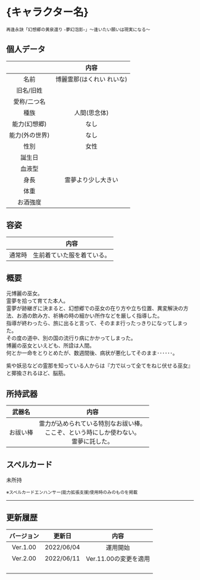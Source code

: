 # {キャラクター名}
<sup>再逢永訣「幻想郷の黄泉還り -夢幻泡影-」〜逢いたい願いは現実になる〜</sup>

## 個人データ
||内容|
|:---:|:---:|
|名前|博麗霊那(はくれい れいな)|
|旧名/旧姓||
|愛称/二つ名||
|種族|人間(思念体)|
|能力(幻想郷)|なし|
|能力(外の世界)|なし|
|性別|女性|
|誕生日||
|血液型||
|身長|霊夢より少し大きい|
|体重||
|お酒強度||

## 容姿
||内容|
|:---:|:---:|
|通常時|生前着ていた服を着ている。|

## 概要
元博麗の巫女。<br>
霊夢を拾って育てた本人。<br>
霊夢が跡継ぎに決まると、幻想郷での巫女の在り方や立ち位置、異変解決の方法、お酒の飲み方、祈祷の時の細かい所作などを厳しく指導した。<br>
指導が終わったら、旅に出ると言って、そのまま行ったっきりになってしまった。<br>
その度の道中、別の国の流行り病にかかってしまった。<br>
博麗の巫女といえども、所詮は人間。<br>
何とか一命をとりとめたが、数週間後、病状が悪化してそのまま･･････。<br>

紫や妖忌などの霊那を知っている人からは『力で以って全てをねじ伏せる巫女』と揶揄されるほど、脳筋。

## 所持武器
|武器名|内容|
|:---:|:---:|
|お祓い棒|霊力が込められている特別なお祓い棒。<br>ここぞ、という時にしか使わない。<br>霊夢に託した。|

## スペルカード
未所持

<sup>
※スペルカードエンハンサー(能力拡張支援)使用時のみのものを掲載
</sup>

***

## 更新履歴
|バージョン|更新日|内容|
|:---:|:---:|:---:|
|Ver.1.00|2022/06/04|運用開始|
|Ver.2.00|2022/06/11|Ver.11.00の変更を適用|
||||
||||
||||
||||

